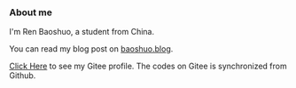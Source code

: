 ### About me

I'm Ren Baoshuo, a student from China.

You can read my blog post on [baoshuo.blog](https://baoshuo.blog).

[Click Here](https://gitee.com/renbaoshuo) to see my Gitee profile. The codes on Gitee is synchronized from Github.

<!--
**renbaoshuo/renbaoshuo** is a ✨ _special_ ✨ repository because its `README.md` (this file) appears on your GitHub profile.

Here are some ideas to get you started:

- 🔭 I’m currently working on ...
- 🌱 I’m currently learning ...
- 👯 I’m looking to collaborate on ...
- 🤔 I’m looking for help with ...
- 💬 Ask me about ...
- 📫 How to reach me: ...
- 😄 Pronouns: ...
- ⚡ Fun fact: ...
-->
